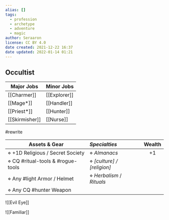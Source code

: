 ```yaml
---
alias: []
tags:
  - profession
  - archetype
  - adventure
  - magic
author: Seraaron
license: CC BY 4.0
date created: 2021-12-22 16:37
date updated: 2022-01-14 01:21
---
```


## Occultist

| Major Jobs     | Minor Jobs   |
| -------------- | ------------ |
| [[Charmer]]    | [[Explorer]] |
| [[Mage*]]      | [[Handler]]  |
| [[Priest*]]    | [[Hunter]]   |
| [[Skirmisher]] | [[Nurse]]    |

#rewrite

| Assets & Gear                     | _Specialties_              | Wealth |
| --------------------------------- | :------------------------- | :----: |
| ⋄ +1D Religious / Secret Society  | ⋄ _Almanacs_               |   +1   |
| ⋄ CQ #ritual-tools & #rogue-tools | ⋄ _[culture] / [religion]_ |        |
| ⋄ Any #light Armor / Helmet       | ⋄ _Herbalism_ / _Rituals_  |        |
| ⋄ Any CQ #hunter Weapon           |                            |        |

![[Evil Eye]]

![[Familiar]]
